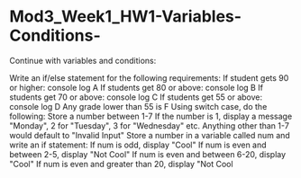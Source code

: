 # Mod3_Week1_HW1-Variables-Conditions-
Continue with variables and conditions:

Write an if/else statement for the following requirements:
If student gets 90 or higher: console log  A
If students get 80 or above: console log B
If students get 70 or above: console log C
If students get 55 or above: console log D
Any grade lower than 55 is F
Using switch case, do the following:
Store a number between 1-7
If the number is 1, display a message "Monday", 2 for "Tuesday", 3 for "Wednesday" etc.
Anything other than 1-7 would default to "Invalid Input"
Store a number in a variable called num and write an if statement: 
If num is odd, display "Cool"
If num is even and between 2-5, display "Not Cool"
If num is even and between 6-20, display "Cool"
If num is even and greater than 20, display "Not Cool
